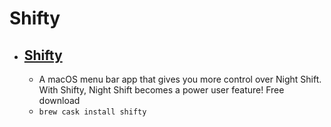 # Shifty
- [Shifty](https://shifty.natethompson.io/)
  - 
  - A macOS menu bar app that gives you more control over Night Shift. With Shifty, Night Shift becomes a power user feature! Free download
  - `brew cask install shifty`
